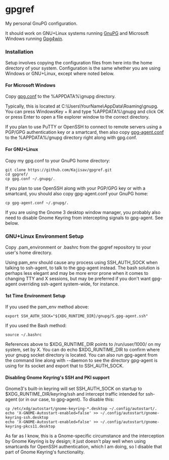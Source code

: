# gpgref
My personal GnuPG configuration.

It should work on GNU+Linux systems running [GnuPG](https://gnupg.org/) and Microsoft Windows running [Gpg4win](https://www.gpg4win.org).

### Installation

Setup involves copying the configuration files from here into the home directory of your system.
Configuration is the same whether you are using Windows or GNU+Linux, except where noted below.

#### For Microsoft Windows

Copy [gpg.conf](https://github.com/Kajisav/gpgref/raw/master/gpg.conf) to the %APPDATA%\gnupg directory.

Typically, this is located at C:\Users\YourName\AppData\Roaming\gnupg. You can press WindowsKey + R and type %APPDATA%\gnupg and click OK or press Enter to open a file explorer window to the correct directory.

If you plan to use PuTTY or OpenSSH to connect to remote servers using a PGP/GPG authentication key or a smartcard, then also copy [gpg-agent.conf](https://github.com/Kajisav/gpgref/raw/master/gpg-agent.conf) to the %APPDATA%/gnupg directory right along with gpg.conf.

#### For GNU+Linux

Copy my gpg.conf to your GnuPG home directory:

    git clone https://github.com/Kajisav/gpgref.git
    cd gpgref/
    cp gpg.conf ~/.gnupg/.

If you plan to use OpenSSH along with your PGP/GPG key or with a smartcard, you should also copy gpg-agent.conf your GnuPG home:
    
    cp gpg-agent.conf ~/.gnupg/.
    
If you are using the Gnome 3 desktop window manager, you probably also need to disable Gnome Keyring from intercepting signals to gpg-agent. See below.

### GNU+Linux Environment Setup

Copy .pam_environment or .bashrc from the gpgref repository to your user's home directory.

Using pam_env should cause any process using SSH_AUTH_SOCK when talking to ssh-agent, to talk to the gpg-agent instead. The bash solution is perhaps less elegant and may be more error prone when it comes to changing TTY and X sessions, but may be preferred if you don't want gpg-agent overriding ssh-agent system-wide, for instance.

#### 1st Time Environment Setup

If you used the pam_env method above:
    
    export SSH_AUTH_SOCK="${XDG_RUNTIME_DIR}/gnupg/S.gpg-agent.ssh" 

If you used the Bash method:
    
    source ~/.bashrc

References above to $XDG_RUNTIME_DIR points to /run/user/1000/ on my system, set by X. You can do echo $XDG_RUNTIME_DIR to confirm where your gnupg socket directory is located. You can also run gpg-agent from the command line along with --daemon to see the directory gpg-agent is using for its socket and export that to SSH_AUTH_SOCK.

#### Disabling Gnome Keyring's SSH and PKI support

Gnome3's built-in keyring will set SSH_AUTH_SOCK on startup to $XDG_RUNTIME_DIR/keyring/ssh and intercept traffic intended for ssh-agent (or in our case, to gpg-agent). To disable this:

    cp /etc/xdg/autostart/gnome-keyring-*.desktop ~/.config/autostart/.
    echo 'X-GNOME-Autostart-enabled=false' >> ~/.config/autostart/gnome-keyring-ssh.desktop
    echo 'X-GNOME-Autostart-enabled=false' >> ~/.config/autostart/gnome-keyring-pkcs11.desktop

As far as I know, this is a Gnome-specific circumstance and the interception by Gnome Keyring is by design; it just doesn't play well when using smartcards for OpenSSH authentication, which I am doing, so I disable that part of Gnome Keyring's functionality.
